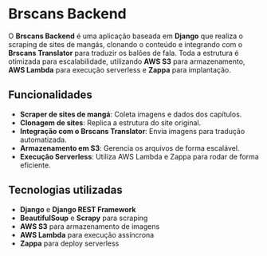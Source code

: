 # Brscans Backend

O **Brscans Backend** é uma aplicação baseada em **Django** que realiza o scraping de sites de mangás, clonando o conteúdo e integrando com o **Brscans Translator** para traduzir os balões de fala. Toda a estrutura é otimizada para escalabilidade, utilizando **AWS S3** para armazenamento, **AWS Lambda** para execução serverless e **Zappa** para implantação.

## Funcionalidades

- **Scraper de sites de mangá**: Coleta imagens e dados dos capítulos.
- **Clonagem de sites**: Replica a estrutura do site original.
- **Integração com o Brscans Translator**: Envia imagens para tradução automatizada.
- **Armazenamento em S3**: Gerencia os arquivos de forma escalável.
- **Execução Serverless**: Utiliza AWS Lambda e Zappa para rodar de forma eficiente.

## Tecnologias utilizadas

- **Django** e **Django REST Framework**
- **BeautifulSoup** e **Scrapy** para scraping
- **AWS S3** para armazenamento de imagens
- **AWS Lambda** para execução assíncrona
- **Zappa** para deploy serverless
<!-- 
// "events": [
//     {
//         "function": "brscans.manhwa.tasks.sync_manhwas.sync_manhwas",
//         "expression": "cron(0/30 * * * ? *)"
//     }
// ]
-->